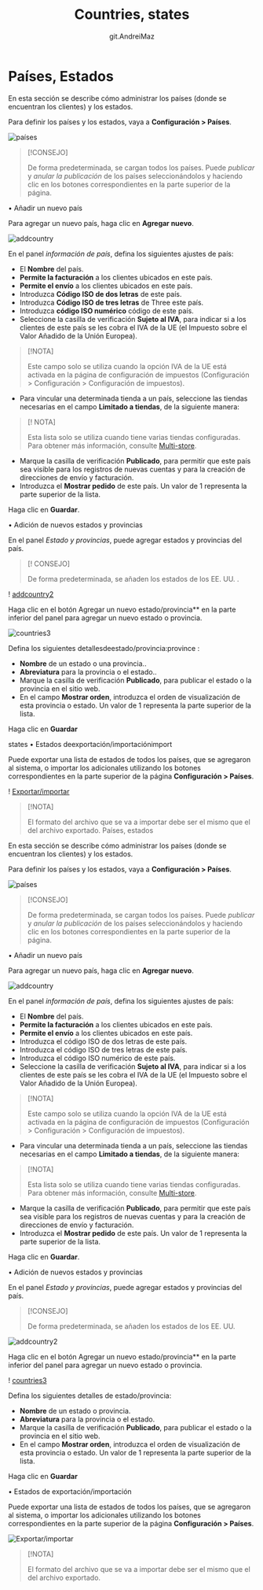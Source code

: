 ﻿---
title: Countries, states
uid: en/getting-started/configure-shipping/advanced-configuration/countries-states
author: git.AndreiMaz
contributors: git.rajupaladiya, git.DmitriyKulagin, git.exileDev, git.ivkadp, git.mariannk
---

# Países,  Estados

En esta sección se describe cómo administrar los países (donde se encuentran los clientes) y los estados.

Para definir los países y los estados, vaya a **Configuración > Países**.

![países](_static/countries-states/countries1_1.png)

> [!CONSEJO]
>
> De forma predeterminada, se cargan todos los países. Puede  *publicar*  y  *anular la publicación* de los países seleccionándolos y haciendo clic en los botones correspondientes en la parte superior de la página.

• Añadir  un nuevo país

Para agregar  un nuevo país,  haga clic en  **Agregar  nuevo**.

![addcountry](_static/countries-states/addcountry.png)

En el panel *información de país*,  defina los siguientes ajustes de país:

* El  **Nombre**  del    país.
* **Permite la  facturación**  a los clientes ubicados    en  este  país.
* **Permite el envío**  a los clientes ubicados    en  este  país.
* Introduzca  **Código ISO de  dos    letras**  de  este  país.
* Introduzca  **Código ISO de tres letras**  de Three    este  país.
* Introduzca  **código ISO numérico**  código  de  este  país.
* Seleccione la casilla de verificación **Sujeto al IVA**, para indicar si a los clientes de este país se les cobra el IVA de la UE (el Impuesto sobre el Valor Añadido de la Unión Europea).

> [!NOTA]
>
> Este campo solo se utiliza cuando la opción IVA de la UE está activada en la página de configuración de impuestos (Configuración > Configuración > Configuración de impuestos).

* Para vincular una determinada tienda a un país, seleccione las tiendas necesarias en el campo **Limitado a tiendas**,  de la siguiente manera:

> [! NOTA]
>
> Esta lista solo se utiliza cuando tiene varias tiendas configuradas. Para obtener más información, consulte [Multi-store](xref:en/getting-started/advanced-configuration/multi-store).

* Marque la casilla de verificación **Publicado**, para permitir que este país sea visible para los registros de nuevas cuentas y para la creación de direcciones de envío y facturación.
* Introduzca el  **Mostrar pedido**  de este país. Un valor de 1 representa la parte superior de la lista.

Haga clic en **Guardar**.

• Adición de  nuevos  estados  y  provincias

En el panel *Estado y provincias*,  puede agregar estados y provincias del país.

> [! CONSEJO]
>
> De forma  predeterminada, se añaden los  estados  de  los  EE. UU. .

! [addcountry2](_static/countries-states/states.jpg)

Haga clic en el botón Agregar un nuevo estado/provincia**  en la parte inferior del panel para agregar un nuevo estado o provincia.

![countries3](_static/countries-states/countries3.png)

Defina los  siguientes  detallesdeestado/provincia:province  :

* **Nombre**  de  un  estado  o  una  provincia..
* **Abreviatura**  para  la  provincia  o el estado..
* Marque la casilla de verificación **Publicado**,  para publicar el estado o la provincia en el sitio web.
* En el campo **Mostrar orden**,  introduzca el orden de visualización de esta provincia o estado. Un valor de 1 representa la parte superior de la lista.

Haga clic en **Guardar**

 states • Estados deexportación/importaciónimport

Puede exportar una lista de estados de todos los países, que se agregaron al sistema, o importar los adicionales utilizando los botones correspondientes en la parte superior de la página **Configuración > Países**.  

! [Exportar/importar](_static/countries-states/export-import.jpg)

> [!NOTA]
>
> El formato del archivo que se va a importar debe ser el mismo que el del archivo exportado.
					Países, estados

En esta sección se describe cómo administrar los países (donde se encuentran los clientes) y los estados.

Para definir los países y los estados, vaya a **Configuración > Países**.

![países](_static/países-estados/countries1_1.png)

> [!CONSEJO]
>
> De forma predeterminada, se cargan todos los países. Puede  *publicar*  y  *anular la publicación* de los países seleccionándolos y haciendo clic en los botones correspondientes en la parte superior de la página.

• Añadir un nuevo país

Para agregar un nuevo país, haga clic en **Agregar nuevo**.

![addcountry](_static/countries-states/addcountry.png)

En el panel *información de país*,  defina los siguientes ajustes de país:

* El  **Nombre**  del país.
* **Permite la facturación**  a los clientes ubicados en este país.
* **Permite el envío**  a los clientes ubicados en este país.
* Introduzca el código ISO de dos letras de este país.
* Introduzca el código ISO de tres letras de este país.
* Introduzca  el código ISO numérico de  este país.
* Seleccione la casilla de verificación **Sujeto al IVA**, para indicar si a los clientes de este país se les cobra el IVA de la UE (el Impuesto sobre el Valor Añadido de la Unión Europea).

> [!NOTA]
>
> Este campo solo se utiliza cuando la opción IVA de la UE está activada en la página de configuración de impuestos (Configuración > Configuración > Configuración de impuestos).

* Para vincular una determinada tienda a un país, seleccione las tiendas necesarias en el campo **Limitado a tiendas**,  de la siguiente manera:

> [!NOTA]
>
> Esta lista solo se utiliza cuando tiene varias tiendas configuradas. Para obtener más información, consulte [Multi-store](xref:en/getting-started/advanced-configuration/multi-store).

* Marque la casilla de verificación **Publicado**, para permitir que este país sea visible para los registros de nuevas cuentas y para la creación de direcciones de envío y facturación.
* Introduzca el  **Mostrar pedido**  de este país. Un valor de 1 representa la parte superior de la lista.

Haga clic en **Guardar**.

• Adición de nuevos estados y provincias

En el panel *Estado y provincias*,  puede agregar estados y provincias del país.

> [!CONSEJO]
>
> De forma predeterminada, se añaden los estados de los EE. UU.

![addcountry2](_static/countries-states/states.jpg)

Haga clic en el botón Agregar un nuevo estado/provincia**  en la parte inferior del panel para agregar un nuevo estado o provincia.

! [countries3](_static/países-estados/países3.png)

Defina los siguientes detalles de estado/provincia:

* **Nombre**  de un estado o provincia.
* **Abreviatura**  para la provincia o el estado.
* Marque la casilla de verificación **Publicado**,  para publicar el estado o la provincia en el sitio web.
* En el campo **Mostrar orden**,  introduzca el orden de visualización de esta provincia o estado. Un valor de 1 representa la parte superior de la lista.

Haga clic en **Guardar**

• Estados de exportación/importación

Puede exportar una lista de estados de todos los países, que se agregaron al sistema, o importar los adicionales utilizando los botones correspondientes en la parte superior de la página **Configuración > Países**.

![Exportar/importar](_static/países-estados/export-import.jpg)

> [!NOTA]
>
> El formato del archivo que se va a importar debe ser el mismo que el del archivo exportado.
	
